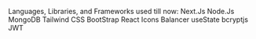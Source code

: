 Languages, Libraries, and Frameworks used till now:
Next.Js
Node.Js
MongoDB
Tailwind CSS
BootStrap
React Icons
Balancer
useState
bcryptjs
JWT
